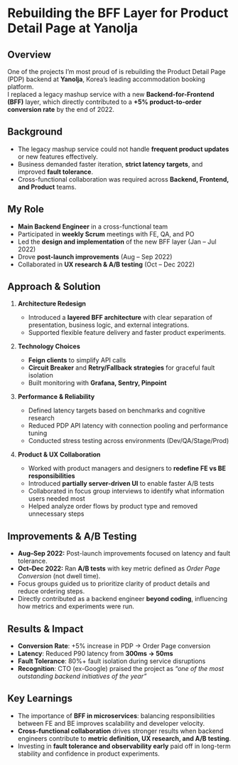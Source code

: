 # Rebuilding the BFF Layer for Product Detail Page at Yanolja

## Overview
One of the projects I’m most proud of is rebuilding the Product Detail Page (PDP) backend at **Yanolja**, Korea’s leading accommodation booking platform.  
I replaced a legacy mashup service with a new **Backend-for-Frontend (BFF)** layer, which directly contributed to a **+5% product-to-order conversion rate** by the end of 2022.


## Background
- The legacy mashup service could not handle **frequent product updates** or new features effectively.
- Business demanded faster iteration, **strict latency targets**, and improved **fault tolerance**.
- Cross-functional collaboration was required across **Backend, Frontend, and Product** teams.


## My Role
- **Main Backend Engineer** in a cross-functional team
- Participated in **weekly Scrum** meetings with FE, QA, and PO
- Led the **design and implementation** of the new BFF layer (Jan – Jul 2022)
- Drove **post-launch improvements** (Aug – Sep 2022)
- Collaborated in **UX research & A/B testing** (Oct – Dec 2022)


## Approach & Solution
1. **Architecture Redesign**
    - Introduced a **layered BFF architecture** with clear separation of presentation, business logic, and external integrations.
    - Supported flexible feature delivery and faster product experiments.

2. **Technology Choices**
    - **Feign clients** to simplify API calls
    - **Circuit Breaker** and **Retry/Fallback strategies** for graceful fault isolation
    - Built monitoring with **Grafana, Sentry, Pinpoint**

3. **Performance & Reliability**
    - Defined latency targets based on benchmarks and cognitive research
    - Reduced PDP API latency with connection pooling and performance tuning
    - Conducted stress testing across environments (Dev/QA/Stage/Prod)

4. **Product & UX Collaboration**
    - Worked with product managers and designers to **redefine FE vs BE responsibilities**
    - Introduced **partially server-driven UI** to enable faster A/B tests
    - Collaborated in focus group interviews to identify what information users needed most
    - Helped analyze order flows by product type and removed unnecessary steps


## Improvements & A/B Testing
- **Aug–Sep 2022:** Post-launch improvements focused on latency and fault tolerance.
- **Oct–Dec 2022:** Ran **A/B tests** with key metric defined as *Order Page Conversion* (not dwell time).
- Focus groups guided us to prioritize clarity of product details and reduce ordering steps.
- Directly contributed as a backend engineer **beyond coding**, influencing how metrics and experiments were run.


## Results & Impact
- **Conversion Rate**: +5% increase in PDP → Order Page conversion
- **Latency**: Reduced P90 latency from **300ms → 50ms**
- **Fault Tolerance**: 80%+ fault isolation during service disruptions
- **Recognition**: CTO (ex-Google) praised the project as *“one of the most outstanding backend initiatives of the year”*


## Key Learnings
- The importance of **BFF in microservices**: balancing responsibilities between FE and BE improves scalability and developer velocity.
- **Cross-functional collaboration** drives stronger results when backend engineers contribute to **metric definition, UX research, and A/B testing**.
- Investing in **fault tolerance and observability early** paid off in long-term stability and confidence in product experiments.  